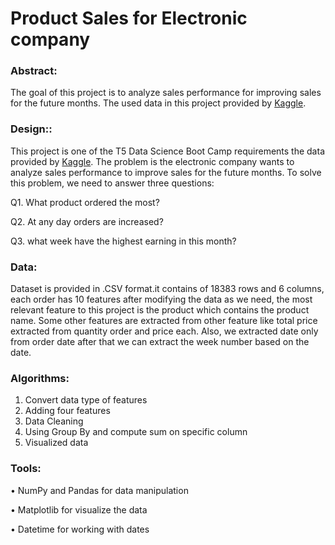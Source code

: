 # Product Sales for Electronic company


### Abstract:

The goal of this project is to analyze sales performance for improving sales for the future months. The used data in this project provided by <a href="https://www.kaggle.com/knightbearr/sales-product-data">Kaggle</a>.

### Design::

This project is one of the T5 Data Science Boot Camp requirements the data provided by <a href="https://www.kaggle.com/knightbearr/sales-product-data">Kaggle</a>. The problem is the electronic company wants to analyze sales performance to improve sales for the future months. To solve this problem, we need to answer three questions:

Q1. What product ordered the most?

Q2. At any day orders are increased?

Q3. what week have the highest earning in this month?


### Data:

Dataset is provided in .CSV format.it contains of 18383 rows and 6 columns, each order has 10 features after modifying the data as we need, the most relevant feature to this project is the product which contains the product name. Some other features are extracted from other feature like total price extracted from quantity order and price each. Also, we extracted date only from order date after that we can extract the week number based on the date.


### Algorithms:

1.	Convert data type of features 
2.	Adding four features 
3.	Data Cleaning 
4.	Using Group By and compute sum on specific column 
5.	Visualized data

### Tools:

•	NumPy and Pandas for data manipulation

•	Matplotlib for visualize the data

•	Datetime for working with dates


